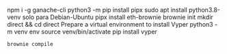 npm i -g ganache-cli
python3 -m pip install pipx
sudo apt install python3.8-venv solo para Debian-Ubuntu
pipx install eth-brownie
brownie init
mkdir direct && cd direct
Prepare a virtual environment to install Vyper
python3 -m venv env
source venv/bin/activate
pip install vyper

`brownie compile`

